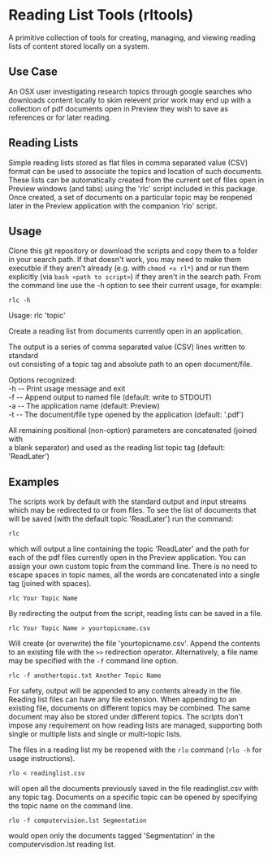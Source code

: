 # Reading List Tools (rltools)
A primitive collection of tools for creating, managing, and viewing reading lists of content stored locally on a system.

## Use Case
An OSX user investigating research topics through google searches who downloads content locally to skim relevent prior work may end up with a collection of pdf documents open in Preview they wish to save as references or for later reading.

## Reading Lists
Simple reading lists stored as flat files in comma separated value (CSV) format can be used to associate the topics and location of such documents. These lists can be automatically created from the current set of files open in Preview windows (and tabs) using the 'rlc' script included in this package.  Once created, a set of documents on a particular topic may be reopened later in the Preview application with the companion 'rlo' script.

## Usage
Clone this git repository or download the scripts and copy them to a folder in your search path.  If that doesn't work, you may need to make them executble if they aren't already (e.g. with `chmod +x rl*`) and or run them explicitly (via `bash <path to script>`) if they aren't in the search path. From the command line use the -h option to see their current usage, for example:

    rlc -h

Usage: rlc 'topic'
  
Create a reading list from documents currently open in an application.  
  
The output is a series of comma separated value (CSV) lines written to standard  
out consisting of a topic tag and absolute path to an open document/file.  
  
Options recognized:  
-h -- Print usage message and exit  
-f -- Append output to named file (default: write to STDOUT)  
-a -- The application name (default: Preview)  
-t -- The document/file type opened by the application (default: '.pdf')  
  
All remaining positional (non-option) parameters are concatenated (joined with  
a blank separator) and used as the reading list topic tag (default: 'ReadLater')  

## Examples
The scripts work by default with the standard output and input streams which may be redirected to or from files.  To see the list of documents that will be saved (with the default topic 'ReadLater') run the command:

    rlc
which will output a line containing the topic 'ReadLater' and the path for each of the pdf files currently open in the Preview application.  You can assign your own custom topic from the command line.  There is no need to escape spaces in topic names, all the words are concatenated into a single tag (joined with spaces).

    rlc Your Topic Name
By redirecting the output from the script, reading lists can be saved in a file.

    rlc Your Topic Name > yourtopicname.csv

Will create (or overwrite) the file 'yourtopicname.csv'.  Append the contents to an existing file with the `>>` redirection operator.  Alternatively, a file name may be specified with the `-f` command line option.

    rlc -f anothertopic.txt Another Topic Name

For safety, output will be appended to any contents already in the file. Reading list files can have any file extension. When appending to an existing file, documents on different topics may be combined.  The same document may also be stored under different topics. The scripts don't impose any requirement on how reading lists are managed, supporting both single or multiple lists and single or multi-topic lists.

The files in a reading list my be reopened with the `rlo` command (`rlo -h` for usage instructions).

    rlo < readinglist.csv

will open all the documents previously saved in the file readinglist.csv with any topic tag.  Documents on a specific topic can be opened by specifying the topic name on the command line.

    rlo -f computervision.lst Segmentation

would open only the documents tagged 'Segmentation' in the computervisdion.lst reading list.